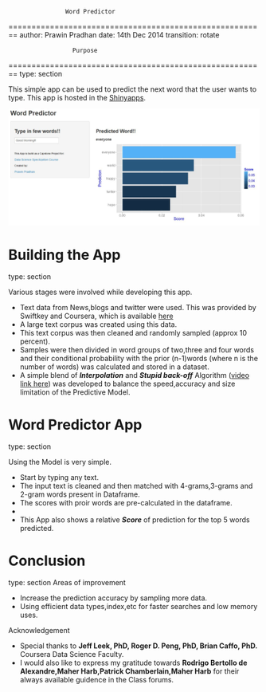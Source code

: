                     Word Predictor
========================================================
author: Prawin Pradhan
date: 14th Dec 2014
transition: rotate

                      Purpose
========================================================
type: section

This simple app can be used to predict the next word that the user wants to type. This app is hosted in the [Shinyapps](https://prawinpradhan.shinyapps.io/WordPredictor/).

![Word Predictor App](WordPredicter.JPG)

Building the App
========================================================
type: section

Various stages were involved while developing this app.
  - Text data from News,blogs and twitter were used. This was provided by Swiftkey and Coursera, which is available [here](https://d396qusza40orc.cloudfront.net/dsscapstone/dataset/Coursera-SwiftKey.zip)
  - A large text corpus was created using this data.
  - This text corpus was then cleaned and randomly sampled (approx 10 percent).
  - Samples were then divided in word groups of two,three and four words and their conditional probability with the prior (n-1)words (where n is the number of words) was calculated and stored in a dataset.
  - A simple blend of ***Interpolation*** and ***Stupid back-off*** Algorithm ([video link here](https://www.youtube.com/watch?v=-aMYz1tMfPg)) was developed to balance the speed,accuracy and size limitation of the Predictive Model.
  

Word Predictor App
========================================================
type: section

Using the Model is very simple.

  - Start by typing any text.
  - The input text is cleaned and then matched with 4-grams,3-grams and 2-gram words present in Dataframe.
  - The scores with proir words are pre-calculated in the dataframe.
  - 
  - This App also shows a relative ***Score*** of prediction for the top 5 words predicted.
  
Conclusion
========================================================
type: section
Areas of improvement
  - Increase the prediction accuracy by sampling more data.
  - Using efficient data types,index,etc for faster searches and low memory uses.  
  
Acknowledgement
  - Special thanks to **Jeff Leek, PhD, Roger D. Peng, PhD, Brian Caffo, PhD.** Coursera Data Science Faculty.
  - I would also like to express my gratitude towards **Rodrigo Bertollo de Alexandre,Maher Harb,Patrick Chamberlain,Maher Harb** for their always available guidence in the Class forums.

  
